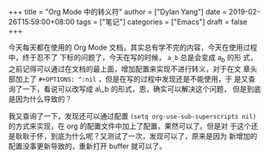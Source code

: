 +++title = "Org Mode 中的转义符"author = ["Dylan Yang"]date = 2019-02-26T15:59:00+08:00tags = ["笔记"]categories = ["Emacs"]draft = false+++今天每天都在使用的 Org Mode 文档，其实总有学不完的内容，今天在使用过程中，终于忍不了 下标的问题了，今天在写的时候， `a_b` 总是会变成 a<sub>b</sub> 的形式，之前记得可以通过在文档的最上面，增加配置来实现不进行转义，对于在文章头部加上了 `#+OPTIONS: ^:nil` ，但是在写的过程中发现还是不能使用，于是又查询了一下，看说可以改写成 a\\\_b 的形式，恩，确实可以解决这个问题，但是到底是因为什么导致的？我又查询了一下，发现还可以通过配置 `(setq org-use-sub-superscriptsnil)` 的方式来实现，在 org 的配置文件中加上了配置，果然可以了。但是对于这个还是耿耿于怀，到底为什么呢？又测试了一次，发现可以了，原来是因为新增加的配置没事更新导致的，重新打开 buffer 就可以了。